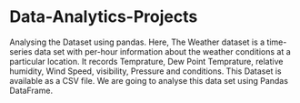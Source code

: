 # Data-Analytics-Projects
Analysing the Dataset using pandas. 
Here, The Weather dataset is a time-series data set with per-hour information about the weather conditions at a particular location. It records Temprature, Dew Point Temprature, relative humidity, Wind Speed, visibility, Pressure and conditions.
This Dataset is available as a CSV file. We are going to analyse this data set using Pandas DataFrame.
